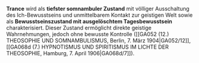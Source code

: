 
**Trance** wird als **tiefster somnambuler Zustand** mit völliger Ausschaltung des Ich-Bewusstseins und unmittelbarem Kontakt zur geistigen Welt sowie als **Bewusstseinszustand mit ausgelöschtem Tagesbewusstsein** charakterisiert. Dieser Zustand ermöglicht direkte geistige Wahrnehmungen, jedoch ohne bewusste Kontrolle ([[GA052 (12.) THEOSOPHIE UND SOMNAMBULISMUS, Berlin, 7. März 1904|GA052/12]], [[GA068d (7.) HYPNOTISMUS UND SPIRITISMUS IM LICHTE DER THEOSOPHIE, Hamburg, 7. April 1906|GA068d/7]]).
